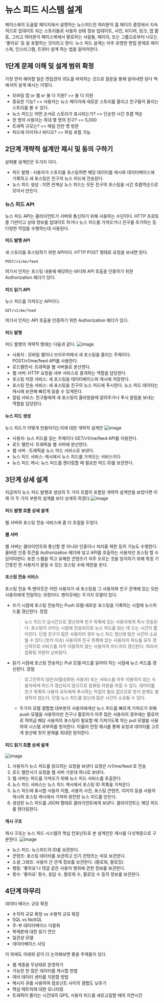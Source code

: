 
# 뉴스 피드 시스템 설계
페이스북의 도움말 페이지에서 설명하는 뉴스피드란 여러분의 홈 페이지 중앙에서 지속적으로 업데이트 되는 스토리들로 사용자 상태 정보 업데이트, 사진, 비디어, 링크, 앱 활동, 
그리고 여러분이 페이스북에서 팔로하는 사람들, 페이지, 또는 그룹으로부터 나오는 '좋아요' 등 을 포함하는 것이라고 한다.
뉴스 피드 설계는 아주 유명한 면접 문제로 페이스북, 인스타그램, 트위터 설계 하는 법을 알아야한다.

## 1단계 문제 이해 및 설계 범위 확정
가장 먼저 해야할 일은 면접관의 의도를 파악하는 것으로 질문을 통해 알아내면 된다 책에서의 설계 예시는 이렇다.
* 모바일 앱 or 웹 or 둘 다 지원? => 둘 다 지원
* 중요한 기능? => 사용자는 뉴스 페이지에 새로운 스토리를 올리고 친구들이 올리는 스토리를 볼 수 있다.
* 뉴스 피드는 어떤 순서로 스토리가 표시되는가? => 단순한 시간 흐름 역순
* 한 명의 사용자는 최대 몇 명의 친구? => 5,000
* 트래픽 규모는? => 매일 천만 명 방문
* 피드에 이미지나 비디오? => 파일 포함 가능

## 2단계 개략적 설계안 제시 및 동의 구하기
살펴볼 설계안은 두가지 이다.
* 피드 발행 : 사용자가 스토리를 포스팅하면 해당 데이터를 캐시와 데이터베이스에 기록하고 새 포스팅은 친구의 뉴스 피드에 전송된다.
* 뉴스 피드 생성 : 지면 관계상 뉴스 피드는 모든 친구의 포스팅을 시간 흐름역순으로 모아서 만든다.

### 뉴스 피드 API
뉴스 피드 API는 클라이언트가 서버와 통신하기 위해 사용하는 수단이다. HTTP 프로토콜 기반이고 상태 정보를 업데이트 하거나
뉴스 피드를 가져오거나 친구를 추가하는 등 다양한 작업을 수행하는데 사용된다. 

#### 피드 발행 API
새 스토리를 포스팅하기 위한 API이다. HTTP POST 형태로 요청을 보내면 된다. 
```
POST/v1/me/feed
```

여기서 인자는 포스팅 내용에 해당하는 바디와 API 호출을 인증하기 위한 Authorization 헤더가 있다.

#### 피드 읽기 API
뉴스 피드를 가져오는 API이다. 
```
GET/v1/me/feed
```

여기서 인자는 API 호출을 인증하기 위한 Authorization 헤더가 있다.

#### 피드 발행
피드 발행의 개략적 형태는 다음과 같다.
![image](https://github.com/user-attachments/assets/12a9d9d5-d3ed-4fc5-aa7d-ca23efb003b2)


* 사용자 : 모바일 웹이나 브라우저에서 새 포스팅을 올리는 주체이다. POST/v1/me/feed API를 사용한다.
* 로드밸런서: 트래픽을 웹 서버들로 분산한다.
* 웹 서버: HTTP 요청을 내부 서비스로 중개하는 역할을 담당한다.
* 포스팅 저장 서비스: 새 포스팅을 데이터베이스와 캐시에 저장한다.
* 포스팅 전송 서비스: 새 포스팅을 친구의 뉴스 피드에 푸시한다. 뉴스 피드 데이터는 캐시에 보관해 빠르게 읽을 수 있게한다.
* 알림 서비스: 친구들에게 새 포스팅이 올라왔을때 알려주거나 푸시 알림을 보내는 역할을 담당한다.

#### 뉴스 피드 생성
뉴스 피드가 어떻게 만들어지는지에 대한 개략적 설계안
![image](https://github.com/user-attachments/assets/56a25bd8-5a26-497c-aef6-697fd21c4c29)

* 사용자: 뉴스 피드를 읽는 주체이다 GET/v1/me/feed API를 이용한다.
* 로드 밸런서: 트래픽을 웹 서버에 분산한다.
* 웹 서버 : 트래픽을 뉴스 피드 서비스로 보낸다.
* 뉴스 피드 서비스: 캐시에서 뉴스 피드를 가져오는 서비스이다
* 뉴스 피드 캐시: 뉴스 피드를 렌더링할 때 필요한 피드 ID를 보관한다.

## 3단계 상세 설계
지금까지 뉴스 피드 발행과 생성의 두 가지 흐름이 포함된 개략적 설계안을 보았다면 이제 이 두 가지 부분의 설계를 보다 상세히 하겠다.![image](https://github.com/user-attachments/assets/86f63b96-aa8b-4d18-a0df-e13eacad5187)

#### 피드 발행 흐름 상세 설계
웹 서버와 포스팅 전송 서비스에 좀 더 초점을 두었다.

#### 웹 서버
웹 서버는 클라이언트와 통신할 뿐 아니라 인증이나 처리율 제한 등의 기능도 수행한다. 올바른 인증 토큰을 Authorization 헤더에 넣고 API를 호출하는 사용자만 포스팅 할 수 있어야한다. 또한 스팸을 막고 유해한 콘텐츠가 자주 오르는 것을 방지하기 위해 특정 기간동안 한 사용자가 올릴 수 있는
포스팅 수에 제한을 둔다.

#### 포스팅 전송 서비스
포스팅 전송 즉 팬아웃은 어떤 사용자가 새 포스팅을 그 사용자와 친구 관계에 있는 모든 사용자에게 전달하는 과정이다. 팬아웃에는 두가지 모델이 있다.
* 쓰기 시점에 포스팅 전송하는 Push 모델:새로운 포스팅을 기록하는 시점에 뉴스피드를 갱신한다.
  장점
  > 뉴스 피드가 실시간으로 갱신되며 친구 목록에 있는 사용자에게 즉시 전송된다.
  > 포스팅이 쓰이는 시점에 전송되므로 뉴스 피드를 읽는 데 드는 시간이 짧아진다.
  단점
  > 친구가 많은 사용자의 경우 뉴스 피드 갱신에 많은 시간이 소요될 수 있다.(핫키 이슈)
  > 사용자의 친구 목록에 있는 사용자의 피드를 모두 갱신하므로 서비스를 자주 이용하지 않는 사용자의 피드까지 갱신된다. 따라서 컴퓨팅 자원이 낭비된다.
* 읽기 시점에 포스팅 전송하는 Pull 모델:피드를 읽어야 하는 시점에 뉴스 피드를 갱신한다.
  장점
  > 로그인하지 않은(비활성화된 사용자) 또는 서비스를 자주 이용하지 않는 사용자에게 피드가 갱신되지 않으므로 컴퓨팅 자원을 아낄 수 있다.
  > 데이터를 친구 목록의 사용자 모두에게 푸시하는 작업이 필요 없으므로 핫키 문제도 발생하지 않는다.
  단점
  > 뉴스 피드를 읽는데 많은 시간이 소요될 수 있다.

  * 두가지 모델 결합법
대부분의 사용자에게선 뉴스 피드를 빠르게 가져오기 위해 push 모델을 사용하지만 친구나 팔로어가 아주 많은 사용자의 경우에는 팔로어로 하여금 해당 사용자의 포스팅이 필요할 때 가져가도록 하는 pull 모델을 사용하여 시스템 과부하를 방지한다. 아울러 안정 해시를 통해 요청과 데이터를 고르게 분산해 핫키 문제를 최대한 방지한다.

#### 피드 읽기 흐름 상세 설계
![image](https://github.com/user-attachments/assets/ff2e1ba8-72ec-4be5-95b3-9eb3e24945d6)
1. 사용자가 뉴스 피드를 읽으려는 요청을 보낸다 요청은 /v1/me/feed 로 전송
2. 로드 밸런서가 요청을 웹 서버 가운데 하나로 보낸다.
3. 웹 서버는 피드를 가져오기 위해 뉴스 피드 서비스를 호출한다.
4. 뉴스 피드 서비스는 뉴스 피드 캐시에서 포스팅 ID 목록을 가져온다
5. 뉴스 피드에 표시할 사용자 이름, 사용자 사진, 포스팅 콘텐츠, 이미지 등을 사용자 캐시와 포스팅 캐시에서 가져와 완전한 뉴스 피드를 만든다.
6. 생성된 뉴스 피드를 JSON 형태로 클라이언트에게 보낸다. 클라이언트는 해당 피드를 렌더링한다.

#### 캐시 구조
캐시 구조는 뉴스 피드 시스템의 핵심 컨포넌트로 본 설계안은 캐시를 다섯계층으로 구분한다. 
![image](https://github.com/user-attachments/assets/ac31f59b-70b9-4ca5-8c13-189b57517cc6)

* 뉴스 피드: 뉴스피드의 ID를 보관한다.
* 콘텐츠: 포스팅 데이터를 보관하고 인기 콘텐츠는 따로 보관한다.
* 소셜 그래프: 사용자 간 관계 정보를 보관한다. (팔로워, 팔로잉)
* 행동: ‘좋아요’나 댓글 같은 사용자 행위에 관한 정보를 보관한다.
* 횟수: ‘좋아요’ 횟수, 응답 수, 팔로워 수, 팔로잉 수 등의 정보를 보관한다.

## 4단계 마무리
데이터 베이스 규모 확장
* 수직적 규모 확장 vs 수평적 규모 확장
* SQL vs NoSQL
* 주-부 데이터베이스 다중화
* 복제본에 대한 읽기 연산
* 일관성 모델
* 데이터베이스 샤딩

이 외에도 아래와 같이 더 논의해보면 좋을 주제들이 있다.

* 웹 계층을 무상태로 운영하기
* 가능한 한 많은 데이터를 캐시할 방법
* 여러 데이터 센터를 지원할 방법
* 메시지 큐를 사용하여 컴포넌트 사이의 결합도 낮추기
* 핵심 메트릭에 대한 모니터링.
* 트래픽이 몰리는 시간대의 QPS, 사용자 피드를 새로고침할 때의 지연시간
